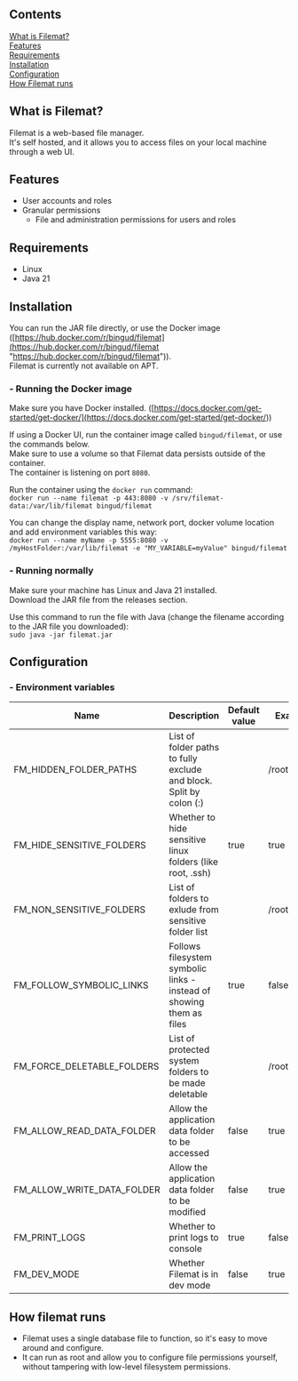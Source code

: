## Contents

[What is Filemat?](<#what-is-filemat> "What is Filemat?")  
[Features](<#features> "Features")  
[Requirements](<#requirements> "Requirements")  
[Installation](<#installation> "Installation")  
[Configuration](<#configuration> "Configuration")  
[How Filemat runs](<#how-filemat-runs> "How Filemat runs")  


## What is Filemat?

Filemat is a web-based file manager.  
It's self hosted, and it allows you to access files on your local machine through a web UI.  
  


## Features

- User accounts and roles
- Granular permissions
    - File and administration permissions for users and roles



## Requirements

- Linux
- Java 21



## Installation

You can run the JAR file directly, or use the Docker image ([https://hub.docker.com/r/bingud/filemat](<https://hub.docker.com/r/bingud/filemat> "https://hub.docker.com/r/bingud/filemat")).  
Filemat is currently not available on APT.  


### \- Running the Docker image

Make sure you have Docker installed. ([https://docs.docker.com/get-started/get-docker/](<https://docs.docker.com/get-started/get-docker/>))  
  
If using a Docker UI, run the container image called `bingud/filemat`, or use the commands below.  
Make sure to use a volume so that Filemat data persists outside of the container.  
The container is listening on port `8080`.  
  
Run the container using the `docker run` command:  
`docker run --name filemat -p 443:8080 -v /srv/filemat-data:/var/lib/filemat bingud/filemat`  
  
You can change the display name, network port, docker volume location and add environment variables this way:  
`docker run --name myName -p 5555:8080 -v /myHostFolder:/var/lib/filemat -e "MY_VARIABLE=myValue" bingud/filemat`  


### \- Running normally

Make sure your machine has Linux and Java 21 installed.  
Download the JAR file from the releases section.  
  
Use this command to run the file with Java (change the filename according to the JAR file you downloaded):  
`sudo java -jar filemat.jar`  


## Configuration

### \- Environment variables

| Name                                                                 | Description                                                          | Default value                                                        | Example value                                                        |
| -------------------------------------------------------------------- | -------------------------------------------------------------------- | -------------------------------------------------------------------- | -------------------------------------------------------------------- |
| FM\_HIDDEN\_FOLDER\_PATHS                                            | List of folder paths to fully exclude and block. Split by colon (:)  |                                                                      | /root:/home/folder                                                   |
| FM\_HIDE\_SENSITIVE\_FOLDERS                                         | Whether to hide sensitive linux folders (like root, .ssh)            | true                                                                 | true                                                                 |
| FM\_NON\_SENSITIVE\_FOLDERS                                          | List of folders to exlude from sensitive folder list                 |                                                                      | /root:/etc/ssh                                                       |
| FM\_FOLLOW\_SYMBOLIC\_LINKS                                          | Follows filesystem symbolic links - instead of showing them as files | true                                                                 | false                                                                |
| FM\_FORCE\_DELETABLE\_FOLDERS                                        | List of protected system folders to be made deletable                |                                                                      | /root:/etc                                                           |
| FM\_ALLOW\_READ\_DATA\_FOLDER                                        | Allow the application data folder to be accessed                     | false                                                                | true                                                                 |
| FM\_ALLOW\_WRITE\_DATA\_FOLDER                                       | Allow the application data folder to be modified                     | false                                                                | true                                                                 |
| FM\_PRINT\_LOGS                                                      | Whether to print logs to console                                     | true                                                                 | false                                                                |
| FM\_DEV\_MODE                                                        | Whether Filemat is in dev mode                                       | false                                                                | true                                                                 |



## How filemat runs

- Filemat uses a single database file to function, so it's easy to move around and configure.
- It can run as root and allow you to configure file permissions yourself, without tampering with low-level filesystem permissions.

  



